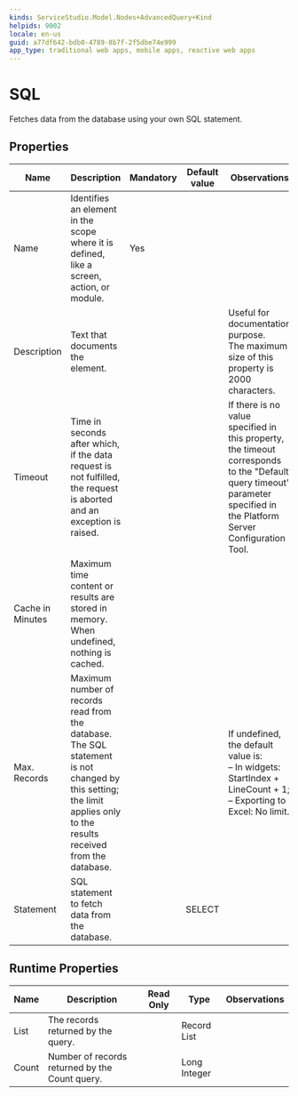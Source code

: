 ```yaml
---
kinds: ServiceStudio.Model.Nodes+AdvancedQuery+Kind
helpids: 9002
locale: en-us
guid: a77df642-bdb0-4789-8b7f-2f5dbe74e999
app_type: traditional web apps, mobile apps, reactive web apps
---
```


# SQL

Fetches data from the database using your own SQL statement.  

## Properties

<table markdown="1">
<thead>
<tr>
<th>Name</th>
<th>Description</th>
<th>Mandatory</th>
<th>Default value</th>
<th>Observations</th>
</tr>
</thead>
<tbody>
<tr>
<td title="Name">Name</td>
<td>Identifies an element in the scope where it is defined, like a screen, action, or module.</td>
<td>Yes</td>
<td></td>
<td></td>
</tr>
<tr>
<td title="Description">Description</td>
<td>Text that documents the element.</td>
<td></td>
<td></td>
<td>Useful for documentation purpose.<br/>The maximum size of this property is 2000 characters.</td>
</tr>
<tr>
<td title="Timeout">Timeout</td>
<td>Time in seconds after which, if the data request is not fulfilled, the request is aborted and an exception is raised.</td>
<td></td>
<td></td>
<td>If there is no value specified in this property, the timeout corresponds to the "Default query timeout" parameter specified in the Platform Server Configuration Tool.</td>
</tr>
<tr>
<td title="Cache in Minutes">Cache in Minutes</td>
<td>Maximum time content or results are stored in memory. When undefined, nothing is cached.</td>
<td></td>
<td></td>
<td></td>
</tr>
<tr>
<td title="Max. Records">Max. Records</td>
<td>Maximum number of records read from the database. The SQL statement is not changed by this setting; the limit applies only to the results received from the database.</td>
<td></td>
<td></td>
<td>If undefined, the default value is:<br/>
        – In widgets: StartIndex + LineCount + 1;<br/>
        – Exporting to Excel: No limit.</td>
</tr>
<tr>
<td title="Statement">Statement</td>
<td>SQL statement to fetch data from the database.</td>
<td></td>
<td>SELECT </td>
<td></td>
</tr>
</tbody>
</table>

## Runtime Properties

<table markdown="1">
<thead>
<tr>
<th>Name</th>
<th>Description</th>
<th>Read Only</th>
<th>Type</th>
<th>Observations</th>
</tr>
</thead>
<tbody>
<tr>
<td>List</td>
<td>The records returned by the query.</td>
<td></td>
<td>Record List</td>
<td></td>
</tr>
<tr>
<td>Count</td>
<td>Number of records returned by the Count query.</td>
<td></td>
<td>Long Integer</td>
<td></td>
</tr>
</tbody>
</table>

